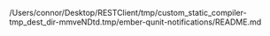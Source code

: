 /Users/connor/Desktop/RESTClient/tmp/custom_static_compiler-tmp_dest_dir-mmveNDtd.tmp/ember-qunit-notifications/README.md